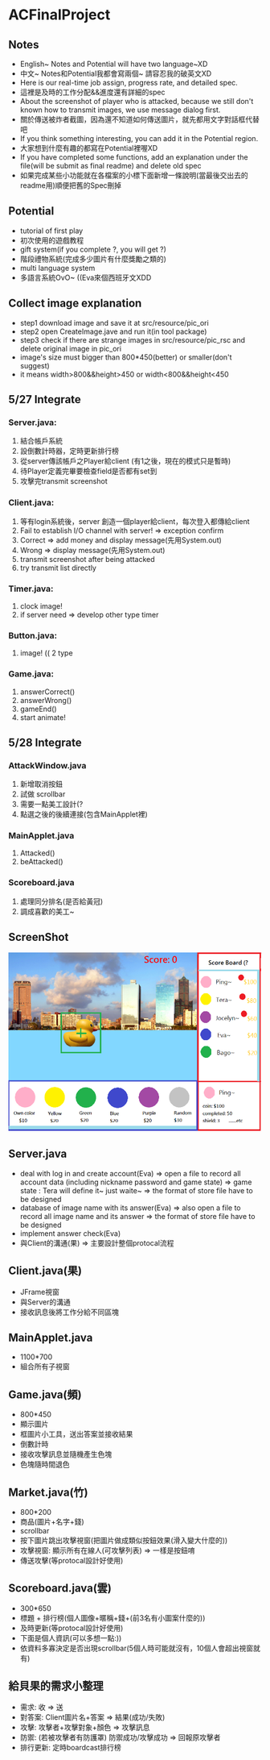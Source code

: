 # ACFinalProject

## Notes
+ English~ Notes and Potential will have two language~XD
+ 中文~ Notes和Potential我都會寫兩個~ 請容忍我的破英文XD
+ Here is our real-time job assign, progress rate, and detailed spec.
+ 這裡是及時的工作分配&&進度還有詳細的spec
+ About the screenshot of player who is attacked, because we still don't known how to transmit images, we use message dialog first.
+ 關於傳送被炸者截圖，因為還不知道如何傳送圖片，就先都用文字對話框代替吧
+ If you think something interesting, you can add it in the Potential region.
+ 大家想到什麼有趣的都寫在Potential裡喔XD
+ If you have completed some functions, add an explanation under the file(will be submit as final readme) and delete old spec
+ 如果完成某些小功能就在各檔案的小標下面新增一條說明(當最後交出去的readme用)順便把舊的Spec刪掉

## Potential
+ tutorial of first play
+ 初次使用的遊戲教程
+ gift system(if you complete ?, you will get ?)
+ 階段禮物系統(完成多少圖片有什麼獎勵之類的)
+ multi language system
+ 多語言系統OvO~ ((Eva來個西班牙文XDD

## Collect image explanation
+ step1 download image and save it at src/resource/pic_ori
+ step2 open CreateImage.jave and run it(in tool package)
+ step3 check if there are strange images in src/resource/pic_rsc and delete original image in pic_ori
+ image's size must bigger than 800*450(better) or smaller(don't suggest)
+ it means width>800&&height>450 or width<800&&height<450

## 5/27 Integrate

### Server.java:
1. 結合帳戶系統
2. 設倒數計時器，定時更新排行榜
3. 從server傳該帳戶之Player給client (有1之後，現在的模式只是暫時)
4. 待Player定義完畢要檢查field是否都有set到
5. 攻擊完transmit screenshot

### Client.java:
1. 等有login系統後，server 創造一個player給client，每次登入都傳給client
2. Fail to establish I/O channel with server! => exception confirm
3. Correct => add money and display message(先用System.out)
4. Wrong => display message(先用System.out)
5. transmit screenshot after being attacked
6. try transmit list directly

### Timer.java: 
1. clock image!
2. if server need => develop other type timer

### Button.java:
1. image! (( 2 type

### Game.java:
1. answerCorrect()
2. answerWrong()
3. gameEnd()
4. start animate!

## 5/28 Integrate

### AttackWindow.java
1. 新增取消按鈕
2. 試做 scrollbar
3. 需要一點美工設計(?
4. 點選之後的後續連接(包含MainApplet裡)

### MainApplet.java
1. Attacked()
2. beAttacked()

### Scoreboard.java
1. 處理同分排名(是否給黃冠)
2. 調成喜歡的美工~

## ScreenShot
![alt tag](/UserInterface.png)

## Server.java
+ deal with log in and create account(Eva)
	=> open a file to record all account data (including nickname password and game state)
	=> game state : Tera will define it~ just waite~ 
	=> the format of store file have to be designed
+ database of image name with its answer(Eva)
	=> also open a file to record all image name and its answer
	=> the format of store file have to be designed
+ implement answer check(Eva)
+ 與Client的溝通(果) => 主要設計整個protocal流程

## Client.java(果)
+ JFrame視窗
+ 與Server的溝通
+ 接收訊息後將工作分給不同區塊

## MainApplet.java
+ 1100*700
+ 組合所有子視窗

## Game.java(頻)
+ 800*450
+ 顯示圖片
+ 框圖片小工具，送出答案並接收結果
+ 倒數計時
+ 接收攻擊訊息並隨機產生色塊
+ 色塊隨時間退色

## Market.java(竹)
+ 800*200
+ 商品(圖片+名字+錢)
+ scrollbar
+ 按下圖片跳出攻擊視窗(把圖片做成類似按鈕效果(滑入變大什麼的))
+ 攻擊視窗: 顯示所有在線人(可攻擊列表) => 一樣是按鈕唷
+ 傳送攻擊(等protocal設計好使用)

## Scoreboard.java(雲)
+ 300*650
+ 標題 + 排行榜(個人圖像+暱稱+錢+(前3名有小圖案什麼的))
+ 及時更新(等protocal設計好使用)
+ 下面是個人資訊(可以多想一點:))
+ 依資料多寡決定是否出現scrollbar(5個人時可能就沒有，10個人會超出視窗就有)

## 給貝果的需求小整理
+ 需求: 收 => 送
+ 對答案: Client圖片名+答案 => 結果(成功/失敗)
+ 攻擊: 攻擊者+攻擊對象+顏色 => 攻擊訊息
+ 防禦: (若被攻擊者有防護罩) 防禦成功/攻擊成功 => 回報原攻擊者
+ 排行更新: 定時boardcast排行榜